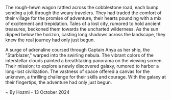 
The rough-hewn wagon rattled across the cobblestone road, each bump sending a jolt through the weary travelers. They had traded the comfort of their village for the promise of adventure, their hearts pounding with a mix of excitement and trepidation. Tales of a lost city, rumored to hold ancient treasures, beckoned them towards the uncharted wilderness.  As the sun dipped below the horizon, casting long shadows across the landscape, they knew the real journey had only just begun.

A surge of adrenaline coursed through Captain Anya as her ship, the "Starblazer," warped into the swirling nebula. The vibrant colors of the interstellar clouds painted a breathtaking panorama on the viewing screen. Their mission: to explore a newly discovered galaxy, rumored to harbor a long-lost civilization.  The vastness of space offered a canvas for the unknown, a thrilling challenge for their skills and courage. With the galaxy at their fingertips, the adventure had only just begun. 

~ By Hozmi - 13 October 2024
